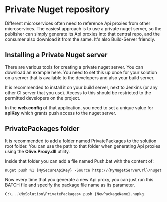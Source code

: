 # Private Nuget repository

Different microservices often need to reference Api proxies from other microservices. The easiest approach is to use a private nuget server, so the publisher can simply generate its Api proxies into that central repo, and the consumer also download it from the same. It's also Build-Server friendly.

## Installing a Private Nuget server
There are various tools for creating a private nuget server. You can download an example here.
You need to set this up once for your solution on a server that is available to the developers and also your build server.

It is recommended to install it on your build server, next to Jenkins (or any other CI server that you use).
Access to this should be restricted to the permitted developers on the project.

In the **web.config** of that application, you need to set a unique value for **apiKey** which grants push access to the nuget server.

## PrivatePackages folder
It is recommended to add a folder named PrivatePackages to the solution root folder.
You can use the path to that folder when generating Api proxies using the **Olive.Proxy.dll** utility.

Inside that folder you can add a file named Push.bat with the content of:
```
nuget push %1 {MySecureApiKey} -Source http://{MyNugetServerUrl}/nuget
```

Now every time that you generate a new Api proxy, you can just run this BATCH file and specify the package file name as its parameter.
```
C:\...\MySolution\PrivatePackages> push {NewPackageName}.nupkg
```
